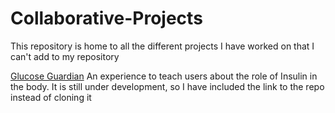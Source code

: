 # Collaborative-Projects
This repository is home to all the different projects I have worked on that I can't add to my repository

[Glucose Guardian](https://github.com/DiabetesGame/GlucoseGuardian)
An experience to teach users about the role of Insulin in the body. It is still under development, so I have included the link to the repo instead of cloning it
